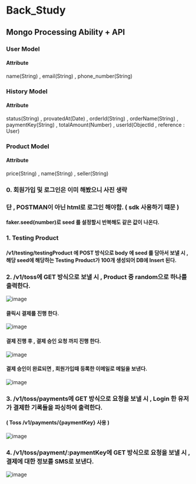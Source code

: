 # Back_Study
## Mongo Processing Ability + API 


### User Model
#### Attribute
name(String) , email(String) , phone_number(String)

### History Model
#### Attribute
status(String) , provatedAt(Date) , orderId(String) , orderName(String) , paymentKey(String) , totalAmount(Number) , userId(ObjectId , reference : User)
### Product Model
#### Attribute
price(String) , name(String) , seller(String)


### 0. 회원가입 및 로그인은 이미 해봤으니 사진 생략
### 단 , POSTMAN이 아닌 html로 로그인 해야함. ( sdk 사용하기 떄문 )

#### faker.seed(number)로 seed 를 설정할시 반복해도 같은 값이 나온다.
### 1. Testing Product
#### /v1/testing/testingProduct 에 POST 방식으로 body 에 seed 를 담아서 보낼 시 , 해당 seed에 해당하는 Testing Product가 100개 생성되어 DB에 Insert 된다.

### 2. /v1/toss에 GET 방식으로 보낼 시 , Product 중 random으로 하나를 출력한다.
![image](https://user-images.githubusercontent.com/98307410/216811734-6b263f24-cdca-428a-ac25-1fefe4778a21.png)

#### 클릭시 결제를 진행 한다.
![image](https://user-images.githubusercontent.com/98307410/216811750-99903f73-2d5b-49be-afaf-e9caa902129c.png)

#### 결제 진행 후 , 결제 승인 요청 까지 진행 한다.
![image](https://user-images.githubusercontent.com/98307410/216811779-a2e56fdb-abbd-4342-b52f-2e1f0ee8ca8e.png)

#### 결제 승인이 완료되면 , 회원가입때 등록한 이메일로 메일을 보낸다.
![image](https://user-images.githubusercontent.com/98307410/216811797-fc63c968-908d-48f9-be39-83d9154119f4.png)

### 3. /v1/toss/payments에 GET 방식으로 요청을 보낼 시 , Login 한 유저가 결제한 기록들을 파싱하여 출력한다. 
#### ( Toss /v1/payments/{paymentKey} 사용 )
![image](https://user-images.githubusercontent.com/98307410/216832183-60f1bd2d-a26e-42be-b68c-6cc10a7c2e11.png)

### 4. /v1/toss/payment/:paymentKey에 GET 방식으로 요청을 보낼 시 , 결제에 대한 정보를 SMS로 보낸다.
![image](https://user-images.githubusercontent.com/98307410/216832313-d0c99d56-bf05-4512-8506-7589291ca081.png)


